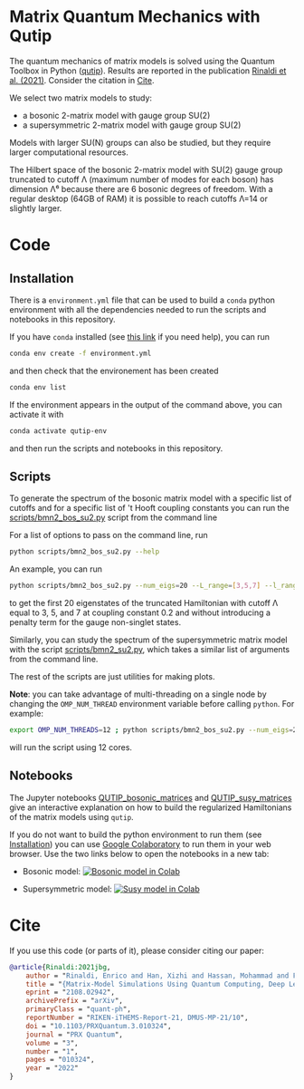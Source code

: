 # Matrix Quantum Mechanics with Qutip

The quantum mechanics of matrix models is solved using the Quantum Toolbox in Python ([qutip](https://www.qutip.org)).
Results are reported in the publication [Rinaldi et al. (2021)](https://www.arxiv.org/abs/2108.02942).
Consider the citation in [Cite](#cite).

We select two matrix models to study:

- a bosonic 2-matrix model with gauge group SU(2) 
- a supersymmetric 2-matrix model with gauge group SU(2)

Models with larger SU(N) groups can also be studied, but they require larger computational resources.

The Hilbert space of the bosonic 2-matrix model with SU(2) gauge group truncated to cutoff Λ (maximum number of modes for each boson) has dimension Λ⁶ because there are 6 bosonic degrees of freedom.
With a regular desktop (64GB of RAM) it is possible to reach cutoffs Λ=14 or slightly larger.

# Code

## Installation

There is a `environment.yml` file that can be used to build a `conda` python environment with all the dependencies needed to run the scripts and notebooks in this repository.

If you have `conda` installed (see [this link](https://docs.conda.io/projects/conda/en/latest/) if you need help), you can run 
```bash
conda env create -f environment.yml
```
and then check that the environement has been created
```bash
conda env list
```

If the environment appears in the output of the command above, you can activate it with
```bash
conda activate qutip-env
```
and then run the scripts and notebooks in this repository.

## Scripts

To generate the spectrum of the bosonic matrix model with a specific list of cutoffs and for a specific list of 't Hooft coupling constants you can run the [scripts/bmn2_bos_su2.py](./scripts/bmn2_bos_su2.py) script from the command line

For a list of options to pass on the command line, run
```bash
python scripts/bmn2_bos_su2.py --help
```

An example, you can run
```bash
python scripts/bmn2_bos_su2.py --num_eigs=20 --L_range=[3,5,7] --l_range=[0.2] --penalty=False
```
to get the first 20 eigenstates of the truncated Hamiltonian with cutoff Λ equal to 3, 5, and 7 at coupling constant 0.2 and without introducing a penalty term for the gauge non-singlet states.

Similarly, you can study the spectrum of the supersymmetric matrix model with the script [scripts/bmn2_su2.py](./scripts/bmn2_su2.py), which takes a similar list of arguments from the command line.

The rest of the scripts are just utilities for making plots.

**Note**: you can take advantage of multi-threading on a single node by changing the `OMP_NUM_THREAD` environment variable before calling `python`.
For example:
```bash
export OMP_NUM_THREADS=12 ; python scripts/bmn2_bos_su2.py --num_eigs=20 --L_range=[3,5,7] --l_range=[0.2] --penalty=False
```
will run the script using 12 cores.
## Notebooks

The Jupyter notebooks [QUTIP_bosonic_matrices](./notebooks/QUTIP_bosonic_matrices.ipynb) and [QUTIP_susy_matrices](./notebooks/QUTIP_susy_matrices.ipynb) give an interactive explanation on how to build the regularized Hamiltonians of the matrix models using `qutip`.

If you do not want to build the python environment to run them (see [Installation](#installation)) you can use [Google Colaboratory](colab.research.google.com) to run them in your web browser.
Use the two links below to open the notebooks in a new tab:

- Bosonic model: [![Bosonic model in Colab](https://colab.research.google.com/assets/colab-badge.svg)](https://colab.research.google.com/drive/1U_H6Fl9AWkUsMLZQ_bawVvRT-vJDTHz5?usp=sharing)

- Supersymmetric model: [![Susy model in Colab](https://colab.research.google.com/assets/colab-badge.svg)](https://colab.research.google.com/drive/1TXSzdcUGudCVJAQZTle1cPyhSN-BZQAr?usp=sharing)


# Cite

If you use this code (or parts of it), please consider citing our paper:
```bibtex
@article{Rinaldi:2021jbg,
    author = "Rinaldi, Enrico and Han, Xizhi and Hassan, Mohammad and Feng, Yuan and Nori, Franco and McGuigan, Michael and Hanada, Masanori",
    title = "{Matrix-Model Simulations Using Quantum Computing, Deep Learning, and Lattice Monte Carlo}",
    eprint = "2108.02942",
    archivePrefix = "arXiv",
    primaryClass = "quant-ph",
    reportNumber = "RIKEN-iTHEMS-Report-21, DMUS-MP-21/10",
    doi = "10.1103/PRXQuantum.3.010324",
    journal = "PRX Quantum",
    volume = "3",
    number = "1",
    pages = "010324",
    year = "2022"
}
```
